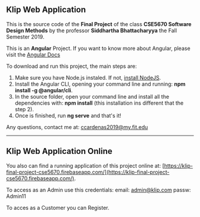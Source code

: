 ## Klip Web Application

This is the source code of the **Final Project** of the class **CSE5670 Software Design Methods** by the professor **Siddhartha Bhattacharyya** the Fall Semester 2019.

This is an **Angular** Project. If you want to know more about Angular, please visit the [Angular Docs](https://angular.io/)

To download and run this project, the main steps are:

1. Make sure you have Node.js instaled. If not, [install NodeJS](https://nodejs.org/).
2. Install the Angular CLI, opening your command line and running: **npm install -g @angular/cli**.
3. In the source folder, open your command line and install all the dependencies with:  **npm install** (this installation ins different that the step 2).
4. Once is finished, run **ng serve** and that's it!

Any questions, contact me at: ccardenas2019@my.fit.edu

---

## Klip Web Application Online

You also can find a running application of this project online at: [https://klip-final-project-cse5670.firebaseapp.com/](https://klip-final-project-cse5670.firebaseapp.com/).

To access as an Admin use this credentials:
    email: admin@klip.com
    passw: Admin11

To acces as a Customer you can Register.

